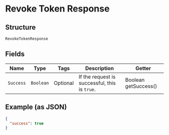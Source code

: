 
# Revoke Token Response

## Structure

`RevokeTokenResponse`

## Fields

| Name | Type | Tags | Description | Getter |
|  --- | --- | --- | --- | --- |
| `Success` | `Boolean` | Optional | If the request is successful, this is `true`. | Boolean getSuccess() |

## Example (as JSON)

```json
{
  "success": true
}
```

